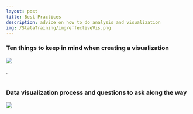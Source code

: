 ```yaml
---
layout: post
title: Best Practices
description: advice on how to do analysis and visualization
img: /StataTraining/img/effectiveVis.png
---
```


### Ten things to keep in mind when creating a visualization

<div>
	<a href="/StataTraining/pdf/2016-01 Takeaways for Good Visualization.pdf" target = "_blank">
		<img class="col three" src="/StataTraining/img/effectiveVis.png"/>  
	</a>
</div>     

. 
<br>
<br>

### Data visualization process and questions to ask along the way
<div>
	<a href="/StataTraining/pdf/2016-01 How to make a visualization.pdf" target = "_blank">
		<img class="col three" src="/StataTraining/img/visProcess.png"/>  
	</a>
</div>